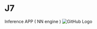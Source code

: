 # J7
Inference APP (  NN engine )
![GitHub Logo](https://github.com/DLinIoTedge/J7/j7May29th4.png)



